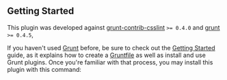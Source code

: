 ## Getting Started
This plugin was developed against [grunt-contrib-csslint](https://www.npmjs.com/package/grunt-contrib-csslint) ```>= 0.4.0``` and [grunt](https://www.npmjs.com/package/grunt) ```>= 0.4.5```,

If you haven't used [Grunt](http://gruntjs.com/) before, be sure to check out the [Getting Started](http://gruntjs.com/getting-started) guide, as it explains how to create a [Gruntfile](http://gruntjs.com/sample-gruntfile) as well as install and use Grunt plugins. Once you're familiar with that process, you may install this plugin with this command:
